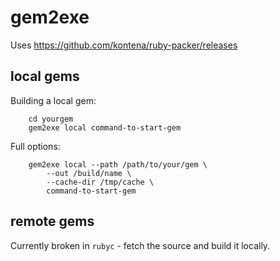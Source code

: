 # gem2exe

Uses https://github.com/kontena/ruby-packer/releases

## local gems

Building a local gem:

        cd yourgem
        gem2exe local command-to-start-gem

Full options:

        gem2exe local --path /path/to/your/gem \
            --out /build/name \
            --cache-dir /tmp/cache \
            command-to-start-gem

## remote gems

Currently broken in `rubyc` - fetch the source and build it locally.
